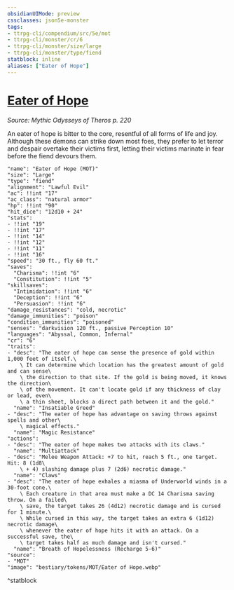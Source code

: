 ```yaml
---
obsidianUIMode: preview
cssclasses: json5e-monster
tags:
- ttrpg-cli/compendium/src/5e/mot
- ttrpg-cli/monster/cr/6
- ttrpg-cli/monster/size/large
- ttrpg-cli/monster/type/fiend
statblock: inline
aliases: ["Eater of Hope"]
---
```

# [Eater of Hope](3-Compendium\CLI\bestiary\fiend/eater-of-hope-mot.md)
*Source: Mythic Odysseys of Theros p. 220*  

An eater of hope is bitter to the core, resentful of all forms of life and joy. Although these demons can strike down most foes, they prefer to let terror and despair overtake their victims first, letting their victims marinate in fear before the fiend devours them.

```statblock
"name": "Eater of Hope (MOT)"
"size": "Large"
"type": "fiend"
"alignment": "Lawful Evil"
"ac": !!int "17"
"ac_class": "natural armor"
"hp": !!int "90"
"hit_dice": "12d10 + 24"
"stats":
- !!int "19"
- !!int "17"
- !!int "14"
- !!int "12"
- !!int "11"
- !!int "16"
"speed": "30 ft., fly 60 ft."
"saves":
  "Charisma": !!int "6"
  "Constitution": !!int "5"
"skillsaves":
  "Intimidation": !!int "6"
  "Deception": !!int "6"
  "Persuasion": !!int "6"
"damage_resistances": "cold, necrotic"
"damage_immunities": "poison"
"condition_immunities": "poisoned"
"senses": "darkvision 120 ft., passive Perception 10"
"languages": "Abyssal, Common, Infernal"
"cr": "6"
"traits":
- "desc": "The eater of hope can sense the presence of gold within 1,000 feet of itself.\
    \ It can determine which location has the greatest amount of gold and can sense\
    \ the direction to that site. If the gold is being moved, it knows the direction\
    \ of the movement. It can't locate gold if any thickness of clay or lead, even\
    \ a thin sheet, blocks a direct path between it and the gold."
  "name": "Insatiable Greed"
- "desc": "The eater of hope has advantage on saving throws against spells and other\
    \ magical effects."
  "name": "Magic Resistance"
"actions":
- "desc": "The eater of hope makes two attacks with its claws."
  "name": "Multiattack"
- "desc": "Melee Weapon Attack: +7 to hit, reach 5 ft., one target. Hit: 8 (1d8\
    \ + 4) slashing damage plus 7 (2d6) necrotic damage."
  "name": "Claws"
- "desc": "The eater of hope exhales a miasma of Underworld winds in a 30-foot cone.\
    \ Each creature in that area must make a DC 14 Charisma saving throw. On a failed\
    \ save, the target takes 26 (4d12) necrotic damage and is cursed for 1 minute.\
    \ While cursed in this way, the target takes an extra 6 (1d12) necrotic damage\
    \ whenever the eater of hope hits it with an attack. On a successful save, the\
    \ target takes half as much damage and isn't cursed."
  "name": "Breath of Hopelessness (Recharge 5-6)"
"source":
- "MOT"
"image": "bestiary/tokens/MOT/Eater of Hope.webp"
```
^statblock